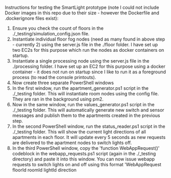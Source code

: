 Instructions for testing the SmartLight prototype (note I could not include Docker images in this repo due to their size - however the Dockerfile and .dockerignore files exist):

1. Ensure you check the count of floors in the ./_testing/simulation_config.json file.
2. Instantiate individual floor fog nodes (need as many found in above step - currently 2) using the server.js file in the ./floor folder. I have set up two EC2s for this purpose which run the nodes as docker containers on startup.
3. Instantiate a single processing node using the server.js file in the ./processing folder. I have set up an EC2 for this purpose using a docker container - it does not run on startup since I like to run it as a foreground process (to read the console printouts).
4. Now create three separate PowerShell windows
5. In the first window, run the apartment_generator.ps1 script in the ./_testing folder. This will instantiate room nodes using the config file. They are ran in the background using pm2.
6. Now in the same window, run the values_generator.ps1 script in the ./_testing folder. This will automatically generate new switch and sensor messages and publish them to the apartments created in the previous step.
7. In the second PowerShell window, run the status_reader.ps1 script in the ./_testing folder. This will show the current light directions of all apartments in each floor. It will update every 5 seconds as new requests are delivered to the apartment nodes to switch lights off.
8. In the third PowerShell window, copy the 'function WebAppRequest()' codeblock in the webapp_requests.ps1 script (again in the ./_testing directory) and paste it into this window. You can now issue webapp requests to switch lights on and off using this format 'WebAppRequest floorId roomId lightId direction
